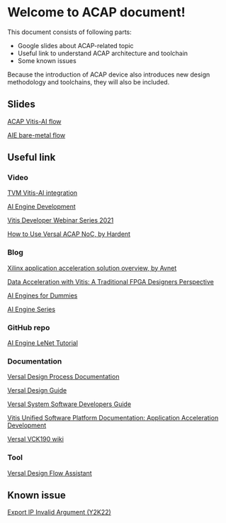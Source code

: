 # Welcome to ACAP document!

This document consists of following parts:

- Google slides about ACAP-related topic
- Useful link to understand ACAP architecture and toolchain
- Some known issues

Because the introduction of ACAP device also introduces new design methodology and toolchains, they will also be included.

## Slides

[ACAP Vitis-AI flow](https://docs.google.com/presentation/d/1_ZL3SeIC7DgKo3uSbgvMo1Wy6FokBHHksqwbkUlDWnQ/edit?usp=sharing)

[AIE bare-metal flow](https://docs.google.com/presentation/d/1fZYAc3hDCystZvtb-7CIqnTM4bUtv1ZdXFhmFIdqJv0/edit?usp=sharing)

## Useful link

### Video

[TVM Vitis-AI integration](https://www.youtube.com/watch?v=V36nWk58bWw)

[AI Engine Development](https://www.youtube.com/playlist?list=PLFwACiNfKFQoNkcjEh22uPBcJ1XXDgj_U)

[Vitis Developer Webinar Series 2021](https://youtube.com/playlist?list=PLFwACiNfKFQqSkhDhwDqp0TXWKP_8RyaB)

[How to Use Versal ACAP NoC, by Hardent](https://youtu.be/5kHzH2Q0-GI)

### Blog

[Xilinx application acceleration solution overview, by Avnet](https://www.avnet.com/wps/portal/ebv/products/product-highlights/xilinx-system-architecture-and-beyond/)

[Data Acceleration with Vitis: A Traditional FPGA Designers Perspective](https://www.xilinx.com/developer/articles/data-acceleration-with-vitis.html)

[AI Engines for Dummies](https://support.xilinx.com/s/article/1132493?language=en_US)

[AI Engine Series](https://support.xilinx.com/s/topic/0TO2E000000YNwYWAW/ai-engine-series?language=en_US&tabset-2ef67=2)

### GitHub repo

[AI Engine LeNet Tutorial](https://github.com/Xilinx/Vitis-Tutorials/blob/2022.1/AI_Engine_Development/Design_Tutorials/01-aie_lenet_tutorial/README.md)

### Documentation

[Versal Design Process Documentation](https://www.xilinx.com/support/documentation-navigation/design-process/system-and-solution-planning.html)

[Versal Design Guide](https://docs.xilinx.com/r/en-US/ug1273-versal-acap-design)

[Versal System Software Developers Guide](https://docs.xilinx.com/r/2021.1-English/ug1304-versal-acap-ssdg)

[Vitis Unified Software Platform Documentation: Application Acceleration Development](https://docs.xilinx.com/r/en-US/ug1393-vitis-application-acceleration)

[Versal VCK190 wiki](https://xilinx-wiki.atlassian.net/wiki/spaces/A/pages/748617729/Versal+AI+Core+Series+VCK190+Evaluation+Kit)

### Tool

[Versal Design Flow Assistant](https://www.xilinx.com/support/documentation-navigation/design-process/versal-decision-tree-welcome.html)

## Known issue

[Export IP Invalid Argument (Y2K22)](https://support.xilinx.com/s/article/76960?language=en_US)

